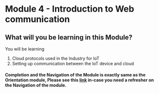 # Module 4 - Introduction to Web communication

## What will you be learning in this Module?
You will be learning 
1. Cloud protocols used in the Industry for IoT
2. Setting up communication between the IoT device and cloud

#### Completion and the Navigation of the Module is exactly same as the Orientation module, Please see this [link](https://gitlab.iotiot.in/newbies/orientation#how-to-complete-each-module-including-orientation-the-skilling-process) in-case you need a refresher on the Navigation of the module.

